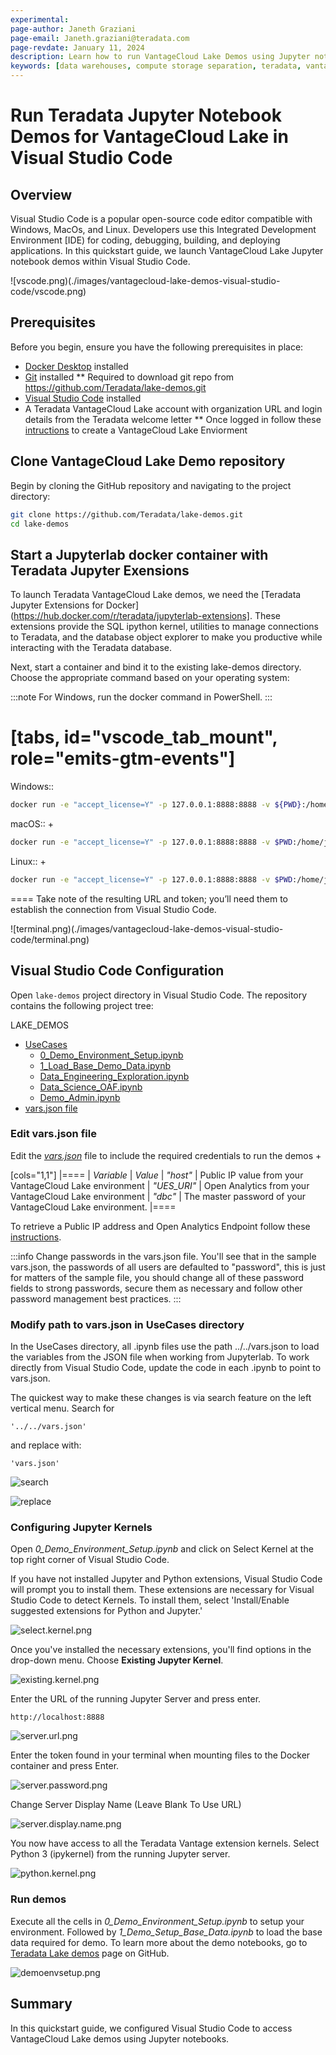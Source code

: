 ```yaml
---
experimental:
page-author: Janeth Graziani
page-email: Janeth.graziani@teradata.com
page-revdate: January 11, 2024
description: Learn how to run VantageCloud Lake Demos using Jupyter notebooks in Visual Studio Code. 
keywords: [data warehouses, compute storage separation, teradata, vantage, cloud data platform, business intelligence, enterprise analytics, jupyter, teradatasql, ipython-sql, teradatasqlalchemy, vantagecloud, vantagecloud lake, public internet, visual studio code, IDE, data analytics, data science]
---
```


# Run Teradata Jupyter Notebook Demos for VantageCloud Lake in Visual Studio Code

## Overview
Visual Studio Code is a popular open-source code editor compatible with Windows, MacOs, and Linux. Developers use this Integrated Development Environment [IDE) for coding, debugging, building, and deploying applications. In this quickstart guide, we launch VantageCloud Lake Jupyter notebook demos within Visual Studio Code. 

![vscode.png)(./images/vantagecloud-lake-demos-visual-studio-code/vscode.png)

## Prerequisites
Before you begin, ensure you have the following prerequisites in place:

* [Docker Desktop](https://www.docker.com/products/docker-desktop) installed
* [Git](https://git-scm.com/book/en/v2/Getting-Started-Installing-Git) installed
** Required to download git repo from https://github.com/Teradata/lake-demos.git
* [Visual Studio Code](https://code.visualstudio.com/download) installed
* A Teradata VantageCloud Lake account with organization URL and login details from the Teradata welcome letter
** Once logged in follow these [intructions](https://quickstarts.teradata.com/getting-started-with-vantagecloud-lake.html#_create_an_environment) to create a VantageCloud Lake Enviorment

## Clone VantageCloud Lake Demo repository 
Begin by cloning the GitHub repository and navigating to the project directory:
``` bash
git clone https://github.com/Teradata/lake-demos.git
cd lake-demos
```
## Start a Jupyterlab docker container with Teradata Jupyter Exensions
To launch Teradata VantageCloud Lake demos, we need the [Teradata Jupyter Extensions for Docker](https://hub.docker.com/r/teradata/jupyterlab-extensions]. These extensions provide the SQL ipython kernel, utilities to manage connections to Teradata, and the database object explorer to make you productive while interacting with the Teradata database.   

Next, start a container and bind it to the existing lake-demos directory. Choose the appropriate command based on your operating system: 

:::note
For Windows, run the docker command in PowerShell.
:::

[tabs, id="vscode_tab_mount", role="emits-gtm-events"]
====
Windows::


``` bash
docker run -e "accept_license=Y" -p 127.0.0.1:8888:8888 -v ${PWD}:/home/jovyan/JupyterLabRoot teradata/jupyterlab-extensions
```
macOS::
+
``` bash
docker run -e "accept_license=Y" -p 127.0.0.1:8888:8888 -v $PWD:/home/jovyan/JupyterLabRoot teradata/jupyterlab-extensions
```

Linux::
+
``` bash
docker run -e "accept_license=Y" -p 127.0.0.1:8888:8888 -v $PWD:/home/jovyan/JupyterLabRoot teradata/jupyterlab-extensions
```
====
Take note of the resulting URL and token; you’ll need them to establish the connection from Visual Studio Code.

![terminal.png)(./images/vantagecloud-lake-demos-visual-studio-code/terminal.png)

## Visual Studio Code Configuration
Open `lake-demos` project directory in Visual Studio Code. The repository contains the following project tree: 

LAKE_DEMOS

* [UseCases](https://github.com/Teradata/lake-demos/tree/main/UseCases)
  * [0_Demo_Environment_Setup.ipynb](https://github.com/Teradata/lake-demos/blob/main/0_Demo_Environment_Setup.ipynb)
  * [1_Load_Base_Demo_Data.ipynb](https://github.com/Teradata/lake-demos/blob/main/1_Load_Base_Demo_Data.ipynb)
  * [Data_Engineering_Exploration.ipynb](https://github.com/Teradata/lake-demos/blob/main/Data_Engineering_Exploration.ipynb)
  * [Data_Science_OAF.ipynb](https://github.com/Teradata/lake-demos/blob/main/Data_Science_OAF.ipynb)
  * [Demo_Admin.ipynb](https://github.com/Teradata/lake-demos/blob/main/Demo_Admin.ipynb)
* [vars.json file](https://github.com/Teradata/lake-demos/blob/main/vars.json)

### Edit vars.json file 
Edit the *[vars.json](https://github.com/Teradata/lake-demos/blob/main/vars.json)* file to include the required credentials to run the demos +

[cols="1,1"]
|====
| *Variable* | *Value*
| *"host"* 
| Public IP value from your VantageCloud Lake environment
| *"UES_URI"* 
| Open Analytics from your VantageCloud Lake environment
| *"dbc"*
| The master password of your VantageCloud Lake environment.
|====

To retrieve a Public IP address and Open Analytics Endpoint follow these [instructions](https://quickstarts.teradata.com/vantagecloud-lake/vantagecloud-lake-demo-jupyter-docker.html).

:::info
Change passwords in the vars.json file. You'll see that in the sample vars.json, the passwords of all users are defaulted to "password", this is just for matters of the sample file, you should change all of these password fields to strong passwords, secure them as necessary and follow other password management best practices.
:::

### Modify path to vars.json in UseCases directory

In the UseCases directory, all .ipynb files use the path ../../vars.json to load the variables from the JSON file when working from Jupyterlab. To work directly from Visual Studio Code, update the code in each .ipynb to point to vars.json.

The quickest way to make these changes is via search feature on the left vertical  menu. Search for 

```
'../../vars.json'
```

and replace with:

```
'vars.json'
```

![search](./images/vantagecloud-lake-demos-visual-studio-code/search.png)

![replace](./images/vantagecloud-lake-demos-visual-studio-code/replace.png)

### Configuring Jupyter Kernels
Open *0_Demo_Environment_Setup.ipynb* and click on Select Kernel at the top right corner of Visual Studio Code. 

If you have not installed Jupyter and Python extensions, Visual Studio Code will prompt you to install them. These extensions are necessary for Visual Studio Code to detect Kernels. To install them, select 'Install/Enable suggested extensions for Python and Jupyter.'

![select.kernel.png](./images/vantagecloud-lake-demos-visual-studio-code/select.kernel.png)

Once you've installed the necessary extensions, you'll find options in the drop-down menu. Choose **Existing Jupyter Kernel**.

![existing.kernel.png](./images/vantagecloud-lake-demos-visual-studio-code/existing.kernel.png)

Enter the URL of the running Jupyter Server and press enter.
```
http://localhost:8888
```
![server.url.png](./images/vantagecloud-lake-demos-visual-studio-code/server.url.png)

Enter the token found in your terminal when mounting files to the Docker container and press Enter.

![server.password.png](./images/vantagecloud-lake-demos-visual-studio-code/server.password.png)

Change Server Display Name (Leave Blank To Use URL)

![server.display.name.png](./images/vantagecloud-lake-demos-visual-studio-code/server.display.name.png)

You now have access to all the Teradata Vantage extension kernels. Select Python 3 (ipykernel) from the running Jupyter server.

![python.kernel.png](./images/vantagecloud-lake-demos-visual-studio-code/python.kernel.png)

### Run demos
Execute all the cells in *0_Demo_Environment_Setup.ipynb* to setup your environment. Followed by *1_Demo_Setup_Base_Data.ipynb* to load the base data required for demo.
To learn more about the demo notebooks, go to [Teradata Lake demos](https://github.com/Teradata/lake-demos) page on GitHub.

![demoenvsetup.png](./images/vantagecloud-lake-demos-visual-studio-code/demoenvsetup.png)

## Summary 
In this quickstart guide, we configured Visual Studio Code to access VantageCloud Lake demos using Jupyter notebooks. 
